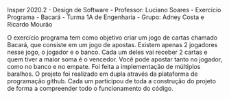 Insper 2020.2 - 
 Design de Software - 
 Professor: Luciano Soares - 
 Exercício Programa - Bacará - 
 Turma 1A de Engenharia - 
 Grupo: Adney Costa e Ricardo Mourão 

O exercício programa tem como objetivo criar um jogo de cartas chamado Bacará,
que consiste em um jogo de apostas. Existem apenas 2 jogadores nesse jogo, o jogador
e o banco. Cada um deles vai receber 2 cartas e quem tiver a maior soma é o vencedor.
Você pode apostar tanto no jogador, como no banco e no empate. Foi feita
a implementação de múltiplos baralhos. O projeto foi realizado 
em dupla através da plataforma de programação github. Cada um participou de toda a
construção do projeto de forma a compreender todo o funcionamento do código.